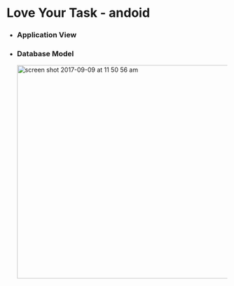 # Love Your Task - andoid 
* ### Application View





* ### Database Model

  <img width="486" alt="screen shot 2017-09-09 at 11 50 56 am" src="https://user-images.githubusercontent.com/24830023/30236491-4ab24c9c-9555-11e7-800f-2a5b68a6921c.png">



